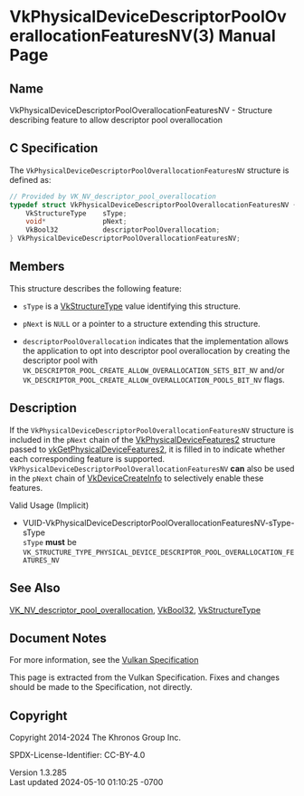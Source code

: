 # VkPhysicalDeviceDescriptorPoolOverallocationFeaturesNV(3) Manual Page

## Name

VkPhysicalDeviceDescriptorPoolOverallocationFeaturesNV - Structure
describing feature to allow descriptor pool overallocation



## <a href="#_c_specification" class="anchor"></a>C Specification

The `VkPhysicalDeviceDescriptorPoolOverallocationFeaturesNV` structure
is defined as:

``` c
// Provided by VK_NV_descriptor_pool_overallocation
typedef struct VkPhysicalDeviceDescriptorPoolOverallocationFeaturesNV {
    VkStructureType    sType;
    void*              pNext;
    VkBool32           descriptorPoolOverallocation;
} VkPhysicalDeviceDescriptorPoolOverallocationFeaturesNV;
```

## <a href="#_members" class="anchor"></a>Members

This structure describes the following feature:

- `sType` is a [VkStructureType](https://registry.khronos.org/vulkan/specs/1.3-extensions/man/html/VkStructureType.html) value identifying
  this structure.

- `pNext` is `NULL` or a pointer to a structure extending this
  structure.

- <span id="features-descriptorPoolOverallocation"></span>
  `descriptorPoolOverallocation` indicates that the implementation
  allows the application to opt into descriptor pool overallocation by
  creating the descriptor pool with
  `VK_DESCRIPTOR_POOL_CREATE_ALLOW_OVERALLOCATION_SETS_BIT_NV` and/or
  `VK_DESCRIPTOR_POOL_CREATE_ALLOW_OVERALLOCATION_POOLS_BIT_NV` flags.

## <a href="#_description" class="anchor"></a>Description

If the `VkPhysicalDeviceDescriptorPoolOverallocationFeaturesNV`
structure is included in the `pNext` chain of the
[VkPhysicalDeviceFeatures2](https://registry.khronos.org/vulkan/specs/1.3-extensions/man/html/VkPhysicalDeviceFeatures2.html) structure
passed to
[vkGetPhysicalDeviceFeatures2](https://registry.khronos.org/vulkan/specs/1.3-extensions/man/html/vkGetPhysicalDeviceFeatures2.html), it is
filled in to indicate whether each corresponding feature is supported.
`VkPhysicalDeviceDescriptorPoolOverallocationFeaturesNV` **can** also be
used in the `pNext` chain of
[VkDeviceCreateInfo](https://registry.khronos.org/vulkan/specs/1.3-extensions/man/html/VkDeviceCreateInfo.html) to selectively enable
these features.

Valid Usage (Implicit)

- <a
  href="#VUID-VkPhysicalDeviceDescriptorPoolOverallocationFeaturesNV-sType-sType"
  id="VUID-VkPhysicalDeviceDescriptorPoolOverallocationFeaturesNV-sType-sType"></a>
  VUID-VkPhysicalDeviceDescriptorPoolOverallocationFeaturesNV-sType-sType  
  `sType` **must** be
  `VK_STRUCTURE_TYPE_PHYSICAL_DEVICE_DESCRIPTOR_POOL_OVERALLOCATION_FEATURES_NV`

## <a href="#_see_also" class="anchor"></a>See Also

[VK_NV_descriptor_pool_overallocation](https://registry.khronos.org/vulkan/specs/1.3-extensions/man/html/VK_NV_descriptor_pool_overallocation.html),
[VkBool32](https://registry.khronos.org/vulkan/specs/1.3-extensions/man/html/VkBool32.html), [VkStructureType](https://registry.khronos.org/vulkan/specs/1.3-extensions/man/html/VkStructureType.html)

## <a href="#_document_notes" class="anchor"></a>Document Notes

For more information, see the <a
href="https://registry.khronos.org/vulkan/specs/1.3-extensions/html/vkspec.html#VkPhysicalDeviceDescriptorPoolOverallocationFeaturesNV"
target="_blank" rel="noopener">Vulkan Specification</a>

This page is extracted from the Vulkan Specification. Fixes and changes
should be made to the Specification, not directly.

## <a href="#_copyright" class="anchor"></a>Copyright

Copyright 2014-2024 The Khronos Group Inc.

SPDX-License-Identifier: CC-BY-4.0

Version 1.3.285  
Last updated 2024-05-10 01:10:25 -0700
